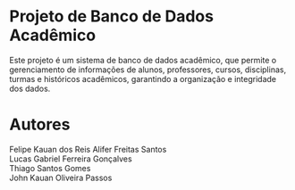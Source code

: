# Projeto de Banco de Dados Acadêmico
Este projeto é um sistema de banco de dados acadêmico, que permite o gerenciamento de informações de alunos, professores, cursos, disciplinas, turmas e históricos acadêmicos, garantindo a organização e integridade dos dados.

# Autores
Felipe Kauan dos Reis
Alifer Freitas Santos  
Lucas Gabriel Ferreira Gonçalves  
Thiago Santos Gomes  
John Kauan Oliveira Passos  

